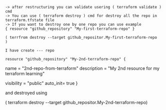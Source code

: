 <!-- # Terraform
This is my Terraform project -->

<!-- 2 -- this is strucrtured form of terraform code creating repo -->
    -> after restructuring you can validate usering ( terraform validate ) cmd
    -> You can use ( terraform destroy ) cmd for destroy all the repo in terraform.tfstate file
    -> If you want to destroy one by one repo you can use example
    { resource "github_repository" "My-first-terraform-repo" } 

    ( terrfrom destroy --target github_repositor.My-first-terraform-repo  )

    I have create --- repo 

    resource "github_repository" "My-2nd-terraform-repo" {
  name        = "2nd-repo-from-terraform"
  description = "My 2nd resource for my terraform learning"

  visibility = "public"
  auto_init= true
}

and destroyed using

( terraform destroy --target github_repositor.My-2nd-terraform-repo)